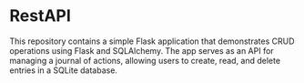 # RestAPI
This repository contains a simple Flask application that demonstrates CRUD operations using Flask and SQLAlchemy. The app serves as an API for managing a journal of actions, allowing users to create, read, and delete entries in a SQLite database.
